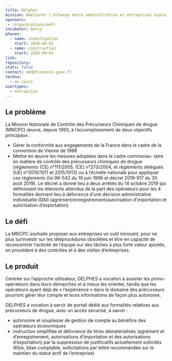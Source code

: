 ```yaml
---
title: Delphes
mission: Améliorer l'échange entre administration et entreprises exploitant des précurseurs chimiques
sponsors:
 - /organisations/mefr
incubator: bercy
phases:
  - name: investigation
    start: 2020-04-01
  - name: construction
    start: 2020-09-01
link: 
repository: 
stats: false
contact: amd@finances.gouv.fr
techno:
  - en cours
usertypes:
  - entreprise
---
```


## Le problème 

La Mission Nationale de Contrôle des Précurseurs Chimiques de drogue (MNCPC) œuvre, depuis 1993, à l’accomplissement
de deux objectifs principaux :

- Gérer la conformité aux engagements de la France dans le cadre de la convention de Vienne de 1988
- Mettre en œuvre les mesures adoptées dans le cadre communau- taire en matière de contrôle des précurseurs chimiques de drogue 
(règlements (CE) n°111/2005, (CE) n°273/2004, et règlements délégués (UE) n°2015/1011 et 2015/1013)
ou à l’échelle nationale pour appliquer ces règlements (loi 96-542 du 19 juin 1996 et décret 2019-917 du 30 août 2019).
Le décret a donné lieu à deux arrêtés du 14 octobre 2019 qui définissent les éléments attendus de la part des opérateurs
pour les 4 formalités donnant lieu à délivrance d’une décision administrative individuelle (DAI)
(agrément/enregistrement/autorisation d’importation et autorisation d’exportation)

## Le défi 

La MNCPC souhaite proposer aux entreprises un outil innovant, pour ne plus surinvestir sur les téléprocédures obsolètes 
et être en capacité de reconcentrer l’activité de l’équipe sur des tâches à plus forte valeur ajoutée, 
en procédant à des contrôles et à des visites d’entreprises.


## Le produit

Centrée sur l’approche utilisateur, DELPHES a vocation à assister les primo-opérateurs dans leurs démarches
et à mieux les orienter, tandis que les opérateurs ayant déjà de « l’expérience » dans le domaine des précurseurs 
pourront gérer leur compte et leurs informations de façon plus autonome.

DELPHES a vocation à servir de portail dédié aux formalités relatives aux précurseurs de drogue, avec un accès sécurisé, 
à savoir :
- autonomie et souplesse de gestion de compte au bénéfice des opérateurs économiques
- instruction simplifiée et délivrance de titres dématérialisés (agrément et d’enregistrement, autorisations d’importation 
et des autorisations d’exportation) par la suppression de justificatifs actuellement sollicités 
(Kbis, bilan comptable, sollicitations par lettre recommandée sur le maintien du statut actif de l’entreprise)
